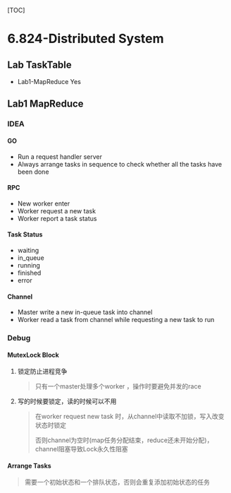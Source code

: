 [TOC]





# 6.824-Distributed System

## Lab TaskTable

* Lab1-MapReduce    Yes

## Lab1 MapReduce

### IDEA

#### GO

* Run a request handler server
* Always arrange tasks in sequence to check whether all the tasks have been done 

#### RPC

* New worker enter
* Worker request a new task
* Worker report a task status 

#### Task Status

* waiting
* in_queue
* running
* finished
* error

#### Channel

* Master write a new in-queue task into channel
* Worker read a task from channel while requesting a new task to run 

### Debug

#### MutexLock Block

1. 锁定防止进程竞争

   > 只有一个master处理多个worker ，操作时要避免并发的race

2. 写的时候要锁定，读的时候可以不用

   > 在worker request new task 时，从channel中读取不加锁，写入改变状态时锁定
   >
   > 否则channel为空时(map任务分配结束，reduce还未开始分配)，channel阻塞导致Lock永久性阻塞

#### Arrange Tasks

>需要一个初始状态和一个排队状态，否则会重复添加初始状态的任务



